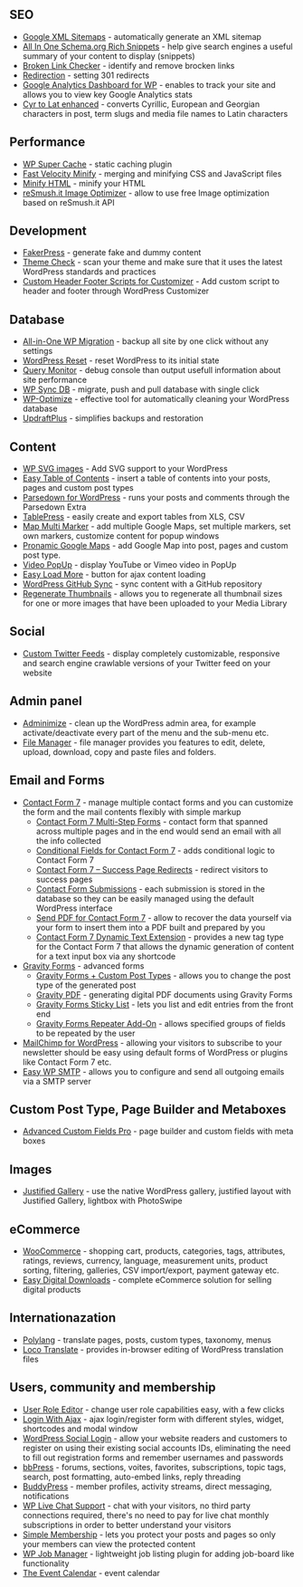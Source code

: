 ## SEO

* [Google XML Sitemaps](https://wordpress.org/plugins/google-sitemap-generator/) - automatically generate an XML sitemap
* [All In One Schema.org Rich Snippets](https://wordpress.org/plugins/all-in-one-schemaorg-rich-snippets/) - help give search engines a useful summary of your content to display (snippets)
* [Broken Link Checker](https://wordpress.org/plugins/broken-link-checker/) - identify and remove brocken links
* [Redirection](https://wordpress.org/plugins/redirection/) - setting 301 redirects
* [Google Analytics Dashboard for WP](https://wordpress.org/plugins/google-analytics-dashboard-for-wp/) - enables to track your site and allows you to view key Google Analytics stats
* [Cyr to Lat enhanced](https://wordpress.org/plugins/cyr3lat/) - converts Cyrillic, European and Georgian characters in post, term slugs and media file names to Latin characters

## Performance

* [WP Super Cache](https://wordpress.org/plugins/wp-super-cache/) - static caching plugin
* [Fast Velocity Minify](https://wordpress.org/plugins/fast-velocity-minify/) - merging and minifying CSS and JavaScript files
* [Minify HTML](https://wordpress.org/plugins/minify-html-markup/) - minify your HTML
* [reSmush.it Image Optimizer](https://wordpress.org/plugins/resmushit-image-optimizer/) - allow to use free Image optimization based on reSmush.it API

## Development

* [FakerPress](https://wordpress.org/plugins/fakerpress/) - generate fake and dummy content
* [Theme Check](https://wordpress.org/plugins/theme-check/) - scan your theme and make sure that it uses the latest WordPress standards and practices
* [Custom Header Footer Scripts for Customizer](https://wordpress.org/plugins/custom-script-for-customizer/) - Add custom script to header and footer through WordPress Customizer

## Database

* [All-in-One WP Migration](https://wordpress.org/plugins/all-in-one-wp-migration/) - backup all site by one click without any settings
* [WordPress Reset](https://wordpress.org/plugins/wordpress-reset/) - reset WordPress to its initial state
* [Query Monitor](https://wordpress.org/plugins/query-monitor/) - debug console than output usefull information about site performance
* [WP Sync DB](https://github.com/wp-sync-db/wp-sync-db) - migrate, push and pull database with single click
* [WP-Optimize](https://wordpress.org/plugins/wp-optimize/) - effective tool for automatically cleaning your WordPress database
* [UpdraftPlus](https://wordpress.org/plugins/updraftplus/) - simplifies backups and restoration

## Content

* [WP SVG images](https://wordpress.org/plugins/wp-svg-images/) - Add SVG support to your WordPress
* [Easy Table of Contents](https://wordpress.org/plugins/easy-table-of-contents/) -  insert a table of contents into your posts, pages and custom post types
* [Parsedown for WordPress](https://wordpress.org/plugins/parsedown-wp/) - runs your posts and comments through the Parsedown Extra
* [TablePress](https://wordpress.org/plugins/tablepress/) - easily create and export tables from XLS, CSV
* [Map Multi Marker](https://wordpress.org/plugins/map-multi-marker/) - add multiple Google Maps, set multiple markers, set own markers, customize content for popup windows
* [Pronamic Google Maps](https://wordpress.org/plugins/pronamic-google-maps/) - add Google Map into post, pages and custom post type.
* [Video PopUp](https://wordpress.org/plugins/video-popup/) - display YouTube or Vimeo video in PopUp
* [Easy Load More](https://wordpress.org/plugins/easy-load-more/) - button for ajax content loading
* [WordPress GitHub Sync](https://wordpress.org/plugins/wp-github-sync/) - sync content with a GitHub repository
* [Regenerate Thumbnails](https://wordpress.org/plugins/regenerate-thumbnails/) - allows you to regenerate all thumbnail sizes for one or more images that have been uploaded to your Media Library

## Social

* [Custom Twitter Feeds](https://wordpress.org/plugins/custom-twitter-feeds/) - display completely customizable, responsive and search engine crawlable versions of your Twitter feed on your website

## Admin panel

* [Adminimize](https://wordpress.org/plugins/adminimize/) - clean up the WordPress admin area, for example activate/deactivate every part of the menu and the sub-menu etc.
* [File Manager](https://wordpress.org/plugins/wp-file-manager/) - file manager provides you features to edit, delete, upload, download, copy and paste files and folders.

## Email and Forms

* [Contact Form 7](https://wordpress.org/plugins/contact-form-7/) - manage multiple contact forms and you can customize the form and the mail contents flexibly with simple markup
    * [Contact Form 7 Multi-Step Forms](https://wordpress.org/plugins/contact-form-7-multi-step-module/) - contact form that spanned across multiple pages and in the end would send an email with all the info collected
    * [Conditional Fields for Contact Form 7](https://wordpress.org/plugins/cf7-conditional-fields/) - adds conditional logic to Contact Form 7
    * [Contact Form 7 – Success Page Redirects](https://wordpress.org/plugins/contact-form-7-success-page-redirects/) - redirect visitors to success pages
    * [Contact Form Submissions](https://wordpress.org/plugins/contact-form-submissions/) - each submission is stored in the database so they can be easily managed using the default WordPress interface
    * [Send PDF for Contact Form 7](https://wordpress.org/plugins/send-pdf-for-contact-form-7/) - allow to recover the data yourself via your form to insert them into a PDF built and prepared by you
    * [Contact Form 7 Dynamic Text Extension](https://wordpress.org/plugins/contact-form-7-dynamic-text-extension/) -  provides a new tag type for the Contact Form 7 that allows the dynamic generation of content for a text input box via any shortcode
* [Gravity Forms](https://www.gravityforms.com/) - advanced forms
    * [Gravity Forms + Custom Post Types](https://sl.wordpress.org/plugins/gravity-forms-custom-post-types/) - allows you to change the post type of the generated post
    * [Gravity PDF](https://wordpress.org/plugins/gravity-forms-pdf-extended/) - generating digital PDF documents using Gravity Forms
    * [Gravity Forms Sticky List](https://wordpress.org/plugins/gravity-forms-sticky-list/) - lets you list and edit entries from the front end
    * [Gravity Forms Repeater Add-On](https://wordpress.org/plugins/repeater-add-on-for-gravity-forms/) - allows specified groups of fields to be repeated by the user
* [MailChimp for WordPress](https://wordpress.org/plugins/mailchimp-for-wp/) - allowing your visitors to subscribe to your newsletter should be easy using default forms of WordPress or plugins like Contact Form 7 etc.
* [Easy WP SMTP](https://wordpress.org/plugins/easy-wp-smtp/) - allows you to configure and send all outgoing emails via a SMTP server

## Custom Post Type, Page Builder and Metaboxes

* [Advanced Custom Fields Pro](https://wordpress.org/plugins/advanced-custom-fields/) - page builder and custom fields with meta boxes

## Images

* [Justified Gallery](https://wordpress.org/plugins/justified-gallery/) - use the native WordPress gallery, justified layout with Justified Gallery, lightbox with PhotoSwipe

## eCommerce

* [WooCommerce](https://wordpress.org/plugins/woocommerce/) - shopping cart, products, categories, tags, attributes, ratings, reviews, currency, language, measurement units, product sorting, filtering, galleries, CSV import/export, payment gateway etc.
* [Easy Digital Downloads](https://wordpress.org/plugins/easy-digital-downloads/) - complete eCommerce solution for selling digital products

## Internationazation

* [Polylang](https://wordpress.org/plugins/polylang/) - translate pages, posts, custom types, taxonomy, menus
* [Loco Translate](https://wordpress.org/plugins/loco-translate/) - provides in-browser editing of WordPress translation files

## Users, community and membership

* [User Role Editor](https://wordpress.org/plugins/user-role-editor/) - change user role capabilities easy, with a few clicks
* [Login With Ajax](https://wordpress.org/plugins/login-with-ajax/) - ajax login/register form with different styles, widget, shortcodes and modal window
* [WordPress Social Login](https://wordpress.org/plugins/wordpress-social-login/) - allow your website readers and customers to register on using their existing social accounts IDs, eliminating the need to fill out registration forms and remember usernames and passwords
* [bbPress](https://wordpress.org/plugins/bbpress/) - forums, sections, voites, favorites, subscriptions, topic tags, search, post formatting, auto-embed links, reply threading
* [BuddyPress](https://wordpress.org/plugins/buddypress/) - member profiles, activity streams, direct messaging, notifications
* [WP Live Chat Support](https://wordpress.org/plugins/wp-live-chat-support/) - chat with your visitors, no third party connections required, there's no need to pay for live chat monthly subscriptions in order to better understand your visitors
* [Simple Membership](https://wordpress.org/plugins/simple-membership/) - lets you protect your posts and pages so only your members can view the protected content
* [WP Job Manager](https://wordpress.org/plugins/wp-job-manager/) - lightweight job listing plugin for adding job-board like functionality
* [The Event Calendar](https://wordpress.org/plugins/the-events-calendar/) - event calendar
